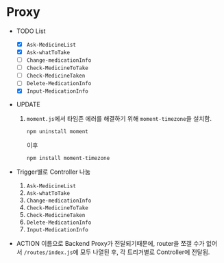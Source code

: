 # Proxy 

- TODO List
    - [X] `Ask-MedicineList`
    - [X] `Ask-whatToTake`
    - [ ] `Change-medicationInfo`
    - [ ] `Check-MedicineToTake`
    - [ ] `Check-MedicineTaken`
    - [ ] `Delete-MedicationInfo`
    - [X] `Input-MedicationInfo`

- UPDATE
    1. `moment.js`에서 타임존 에러를 해결하기 위해 `moment-timezone`을 설치함.
        ```
        npm uninstall moment
        ```
        이후
        ```
        npm install moment-timezone
        ```

- Trigger별로 Controller 나눔
    1. `Ask-MedicineList`
    2. `Ask-whatToTake`
    3. `Change-medicationInfo`
    4. `Check-MedicineToTake`
    5. `Check-MedicineTaken`
    6. `Delete-MedicationInfo`
    7. `Input-MedicationInfo`

- ACTION 이름으로 Backend Proxy가 전달되기때문에, router을 쪼갤 수가 없어서 `/routes/index.js`에 모두 나열된 후, 각 트리거별로 Controller에 전달됨.
